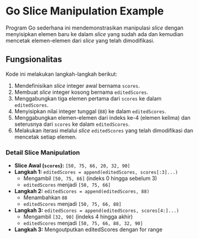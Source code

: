 # Go Slice Manipulation Example

Program Go sederhana ini mendemonstrasikan manipulasi _slice_ dengan menyisipkan elemen baru ke dalam _slice_ yang sudah ada dan kemudian mencetak elemen-elemen dari _slice_ yang telah dimodifikasi.

## Fungsionalitas

Kode ini melakukan langkah-langkah berikut:

1.  Mendefinisikan _slice_ integer awal bernama `scores`.
2.  Membuat _slice_ integer kosong bernama `editedScores`.
3.  Menggabungkan tiga elemen pertama dari `scores` ke dalam `editedScores`.
4.  Menyisipkan nilai integer tunggal (`88`) ke dalam `editedScores`.
5.  Menggabungkan elemen-elemen dari indeks ke-4 (elemen kelima) dan seterusnya dari `scores` ke dalam `editedScores`.
6.  Melakukan iterasi melalui _slice_ `editedScores` yang telah dimodifikasi dan mencetak setiap elemen.

### Detail Slice Manipulation

- **Slice Awal (`scores`):** `[50, 75, 66, 20, 32, 90]`
- **Langkah 1:** `editedScores = append(editedScores, scores[:3]...)`
  - Mengambil `[50, 75, 66]` (indeks 0 hingga sebelum 3)
  - `editedScores` menjadi `[50, 75, 66]`
- **Langkah 2:** `editedScores = append(editedScores, 88)`
  - Menambahkan `88`
  - `editedScores` menjadi `[50, 75, 66, 88]`
- **Langkah 3:** `editedScores = append(editedScores, scores[4:]...)`
  - Mengambil `[32, 90]` (indeks 4 hingga akhir)
  - `editedScores` menjadi `[50, 75, 66, 88, 32, 90]`
- **Langkah 3:** Mengoutputkan editedScores dengan for range
